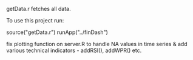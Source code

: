 getData.r fetches all data.

To use this project run:

source("getData.r")
runApp("../finDash")


fix plotting function on server.R to handle NA values in time series & add various technical indicators - addRSI(), addWPR() etc.

